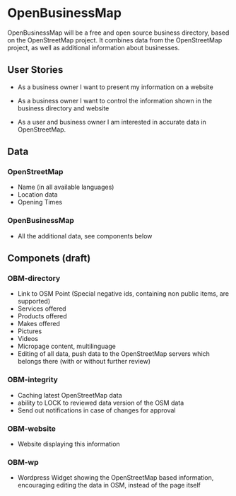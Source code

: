 # OpenBusinessMap

OpenBusinessMap will be a free and open source business directory, based on the OpenStreetMap project.
It combines data from the OpenStreetMap project, as well as additional information about businesses.

## User Stories

* As a business owner I want to present my information on a website

* As a business owner I want to control the information shown in the business directory and website

* As a user and business owner I am interested in accurate data in OpenStreetMap.

## Data

### OpenStreetMap

* Name (in all available languages)
* Location data
* Opening Times

### OpenBusinessMap

* All the additional data, see components below

## Componets (draft)

### OBM-directory

* Link to OSM Point (Special negative ids, containing non public items, are supported)
* Services offered
* Products offered
* Makes offered
* Pictures
* Videos
* Micropage content, multilinguage
* Editing of all data, push data to the OpenStreetMap servers which belongs there (with or without further review)

### OBM-integrity
* Caching latest OpenStreetMap data
* ability to LOCK to reviewed data version of the OSM data
* Send out notifications in case of changes for approval

### OBM-website

* Website displaying this information

### OBM-wp

* Wordpress Widget showing the OpenStreetMap based information, encouraging editing the data in OSM, instead of the page itself

